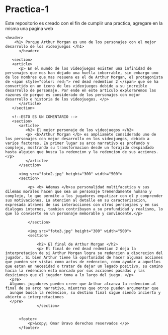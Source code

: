 # Practica-1
Este repositorio es creado con el fin de cumplir una practica, agregare en la misma una pagina web
<!DOCTYPE html>
<html lang=”es”>
<head>
  <meta charset=”UTF-8”>
  <meta name=”viewport” content=”width=device-width, initial-scale=1.0”>
  <title> Red dead redemtion 2 - Arthur Morgan el personaje con mejor desarrollo de los videojuegos
</title>
  <style>
    Body {
      Background-image: url(foto4.jpg); /* Ruta de la imagen */
      Background-size: cover; /* Para cubrir todo el fondo */
      Background-repeat: no-repeat; /* Para que la imagen no se repita */
    }
  </style>
</head>
<body>

    <header>
        <h1> Porque Arthur Morgan es uno de los personajes con el mejor desarrollo de los videojuegos </h1>
          </header>
  
       <section>
       <article>
          <p> En el mundo de los videojuegos existen una infinidad de personajes que nos han dejado una huella imborrable, sin embargo uno de los nombres que mas resuena es el de Arthur Morgan, el protagonista de <span style="color: red;"> red dead redemtion 2 </span> que se ha convertido en un icono de los videojuegos debido a su increible desarrollo de personaje. Por ende en este articulo exploraremos las razones de porque es considerado de los personajes con mejor desarrollo e historia de los videojuegos. </p>
          </article>
       </section>
  
       <!--ESTO ES UN COMENTARIO -->
       <section>
          <article>
             <h2> El mejor personaje de los videojuegos </h2>
             <p> <b>Arthur Morgan </b> es ampliamete considerado uno de los personajes con mejor desarrollo en los videojuegos, debido a varios factores, En primer lugar su arco narrativo es profundo y complejo, mostrando su transformacion desde un forajido despiadado hasta alguien que busca la redencion y la redencion de sus acciones.</p>
             </article>
          </section>
           
          <img src="foto2.jpg" height="300" width="500">
          <section>
              
              <p> <b> Ademas </b>su personalidad multifacetica y sus dilemas morales hacen que sea un personaje tremendamente humano y complejo, lo que permite a los jugadores empatizar con el y comprender sus motivaciones. La atencion al detalle en su caracterizacion, expresada atraves de sus interacciones con otros personjaes y en sus dialogos internos, tambien contribuyen a su profundidad y realismo, lo que lo convierte en un personaje memorable y convincente.</p>
              
              </section>
  
              <img src="foto3.jpg" height="300" width="500">
              <section>
              
                  <h2> El final de Arthur Morgan </h2>
                  <p> El final de red dead redemtion 2 deja la interpretacion de si Arthur Morgan logra su redencion a discrecion del jugador. Si bien Arthur tiene la oportunidad de hacer algunas acciones que pueden ser vistas como actos de redencion, como ayudar a aquellos que estan en necesidad o tratar de dejar un legado positivo, su camino hacia la redencion esta marcado por sus acciones pasadas y las desiciones que el jugador toma a lo largo del juego. </p>
      <pre> 
      Algunos jugadores pueden creer que Arthur alcanza la redencion al final de su arco narrativo, mientras que otros pueden argumentar que
      aunque busca la redencion, su destino final sigue siendo incierto y abierto a interpretaciones
      </pre>
                  </section>
          
  
          <footer> 
              <p>&copy; Omar Bravo derechos reservados </p>
          </footer>
  
  
</body>
</html>
